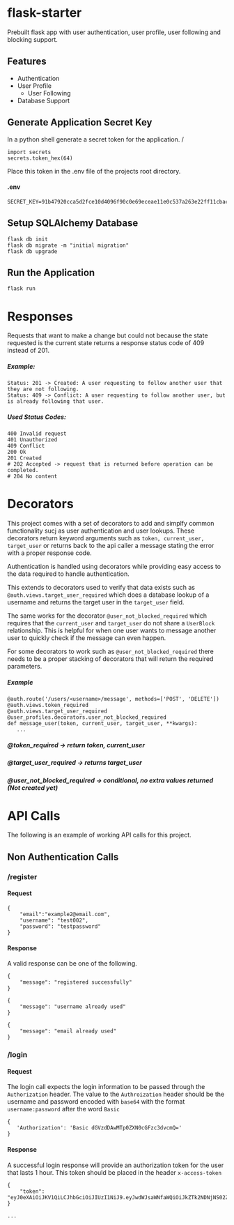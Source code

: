 # flask-starter
Prebuilt flask app with user authentication, user profile, user following and blocking support.


## Features
 * Authentication
 * User Profile
    * User Following
 * Database Support



## Generate Application Secret Key
In a python shell generate a secret token for the application. /

```
import secrets
secrets.token_hex(64)
```

Place this token in the .env file of the projects root directory.
#### .env
```
SECRET_KEY=91b47920cca5d2fce10d4096f90c0e69eceae11e0c537a263e22ff11cbacdf34c00492deb6643cf676b68efd12a781ec174ae3abbe7f8f1d83b00a8fee234927
```

## Setup SQLAlchemy Database
```
flask db init
flask db migrate -m "initial migration"
flask db upgrade
```

## Run the Application
```
flask run
```


# Responses

Requests that want to make a change but could not because the state requested is the current state returns a response status code of 409 instead of 201.

##### Example:
```
Status: 201 -> Created: A user requesting to follow another user that they are not following.
Status: 409 -> Conflict: A user requesting to follow another user, but is already following that user.
```

##### Used Status Codes:
```
400 Invalid request
401 Unauthorized
409 Conflict
200 Ok
201 Created
# 202 Accepted -> request that is returned before operation can be completed.
# 204 No content
```





# Decorators

This project comes with a set of decorators to add and simplfy common functionality sucj as user authentication and user lookups.
These decorators return keyword arguments such as `token, current_user, target_user` or returns back to the api caller a message stating the error with a proper response code.


Authentication is handled using decorators while providing easy access to the data required to handle authentication.

This extends to decorators used to verify that data exists such as `@auth.views.target_user_required` which does a database lookup of a username and returns the target user in the `target_user` field. 

The same works for the decorator `@user_not_blocked_required` which requires that the `current_user` and `target_user` do not share a `UserBlock` relationship. This is helpful for when one user wants to message another user to quickly check if the message can even happen. 

For some decorators to work such as `@user_not_blocked_required` there needs to be a proper stacking of decorators that will return the required parameters. 

##### Example
```
@auth.route('/users/<username>/message', methods=['POST', 'DELETE'])
@auth.views.token_required
@auth.views.target_user_required
@user_profiles.decorators.user_not_blocked_required
def message_user(token, current_user, target_user, **kwargs):
   ...
```

##### @token_required -> return token, current_user
##### @target_user_required -> returns target_user
##### @user_not_blocked_required -> conditional, no extra values returned (Not created yet)








# API Calls
The following is an example of working API calls for this project.

## Non Authentication Calls

### /register
#### Request
```
{
    "email":"example2@email.com",
    "username": "test002",
    "password": "testpassword"  
}
```

#### Response
A valid response can be one of the following.
```
{
    "message": "registered successfully"
}
```

```
{
    "message": "username already used"
}
```

```
{
    "message": "email already used"
}
```


### /login
#### Request
The login call expects the login information to be passed through the `Authorization` header.
The value to the `Authroization` header should be the username and password encoded with `base64` with the format `username:password` after the word `Basic`
```
{
   'Authorization': 'Basic dGVzdDAwMTp0ZXN0cGFzc3dvcmQ='
}
```

#### Response
A successful login response will provide an authorization token for the user that lasts 1 hour.
This token should be placed in the header `x-access-token`
```
{
    "token": "eyJ0eXAiOiJKV1QiLCJhbGciOiJIUzI1NiJ9.eyJwdWJsaWNfaWQiOiJkZTk2NDNjNS02ZTQ1LTQyZWEtYTJlOS03YTA1Yjg3NmUwNTMiLCJjcmVhdGVkIjoiMjAyMi0wNS0xNVQxMjoyMzoxMi4yNzU1NTMiLCJleHBpcmVzIjoiMjAyMi0wNS0xNVQxMzoyMzoxMi4yNzU1NjYifQ.E0x5WInJirl3txAuLY8fEXNJYO_Mu0LhcR9Tp9Zt42o"
}
```

```
...
```
